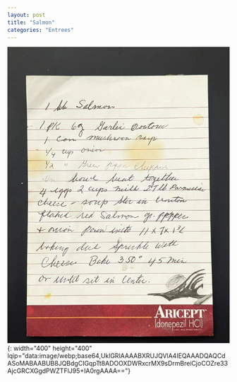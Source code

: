 ```yaml
---
layout: post
title: "Salmon"
categories: "Entrees"
---
```

![Salmon.jpg](/assets/images/Entrees/Salmon.webp){: width="400" height="400" lqip="data:image/webp;base64,UklGRlAAAABXRUJQVlA4IEQAAADQAQCdASoMABAABUB8JQBdgCIGqpTt8ADOOXDWRxcrMX9sDrmBreiCjoCOZre33AjcGRCXGgdPWZTFlJ95+IA0rgAAAA=="}

